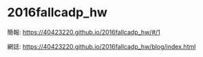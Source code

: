 # 2016fallcadp_hw


簡報: https://40423220.github.io/2016fallcadp_hw/#/1

網誌: https://40423220.github.io/2016fallcadp_hw/blog/index.html

